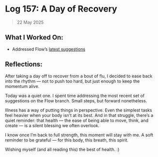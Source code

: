 # Log 157: A Day of Recovery

> 22 May 2025

## What I Worked On:

- Addressed Flow’s
  [latest suggestions](https://github.com/shaavan/rust-lightning/commits/flow-40)

## Reflections:

After taking a day off to recover from a bout of flu, I decided to ease back
into the rhythm — not to push too hard, but just enough to keep the momentum
alive.

Today was a quiet one. I spent time addressing the most recent set of
suggestions on the Flow branch. Small steps, but forward nonetheless.

Illness has a way of putting things in perspective. Even the simplest tasks feel
heavier when your body isn’t at its best. And in that struggle, there’s a quiet
reminder: that health — the ease of being able to move, think, and create — is a
silent blessing we often overlook.

I know once I’m back to full strength, this moment will stay with me. A soft
reminder to be grateful — for this body, this breath, this spirit.

Wishing myself (and all reading this) the best of health. :)
